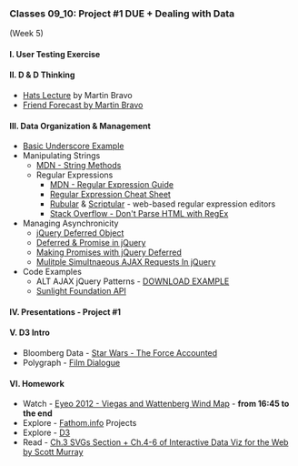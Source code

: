 ### Classes 09_10: Project #1 DUE + Dealing with Data  
(Week 5)

#### I. User Testing Exercise

#### II. D & D Thinking
* [Hats Lecture](https://dl.dropboxusercontent.com/u/9648298/HATS.pdf) by Martin Bravo
* [Friend Forecast by Martin Bravo](https://github.com/bravomartin/friend-forecast)

#### III. Data Organization & Management
* [Basic Underscore Example](https://github.com/craigprotzel/Mashups/blob/master/09_10_Dealing_With_Data/Basic_Underscore/friends.js)
* Manipulating Strings
	* [MDN - String Methods](https://developer.mozilla.org/en-US/docs/Web/JavaScript/Reference/Global_Objects/String/prototype#Properties)
	* Regular Expressions
		* [MDN - Regular Expression Guide](https://developer.mozilla.org/en-US/docs/Web/JavaScript/Guide/Regular_Expressions)
		* [Regular Expression Cheat Sheet](http://www.cheatography.com/davechild/cheat-sheets/regular-expressions/)
		* [Rubular](http://rubular.com/) & [Scriptular](http://scriptular.com/) - web-based regular expression editors
		* [Stack Overflow - Don't Parse HTML with RegEx](http://stackoverflow.com/questions/1732348/regex-match-open-tags-except-xhtml-self-contained-tags)
* Managing Asynchronicity
	* [jQuery Deferred Object](http://api.jquery.com/category/deferred-object/)
	* [Deferred & Promise in jQuery](http://www.bitstorm.org/weblog/2012-1/Deferred_and_promise_in_jQuery.html)
	* [Making Promises with jQuery Deferred](http://www.htmlgoodies.com/beyond/javascript/making-promises-with-jquery-deferred.html)
	* [Mulitple Simultnaeous AJAX Requests In jQuery](http://css-tricks.com/multiple-simultaneous-ajax-requests-one-callback-jquery/)
* Code Examples
	* ALT AJAX jQuery Patterns - [DOWNLOAD EXAMPLE](https://dl.dropboxusercontent.com/u/9648298/Alt_AJAX_jQuery_Patterns.zip)
	* [Sunlight Foundation API](http://sunlightfoundation.com/api/)

#### IV. Presentations - Project #1

#### V. D3 Intro  
* Bloomberg Data - [Star Wars - The Force Accounted](http://www.bloomberg.com/graphics/2015-star-wars-the-force-accounted/)  
* Polygraph - [Film Dialogue](http://polygraph.cool/films/)  

#### VI. Homework
* Watch - [Eyeo 2012 - Viegas and Wattenberg Wind Map](https://vimeo.com/48625144) - **from 16:45  to the end**
* Explore - [Fathom.info](https://fathom.info/projects/) Projects
* Explore - [D3](http://d3js.org/)
* Read - [Ch.3 SVGs Section + Ch.4-6 of Interactive Data Viz for the Web by Scott Murray](http://chimera.labs.oreilly.com/books/1230000000345/index.html)	